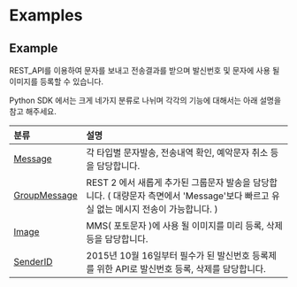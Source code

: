 # Examples



## Example

REST\_API를 이용하여 문자를 보내고 전송결과를 받으며 발신번호 및 문자에 사용 될 이미지를 등록할 수 있습니다.

Python SDK 에서는 크게 네가지 분류로 나뉘며 각각의 기능에 대해서는 아래 설명을 참고 해주세요.

| 분류 | 설명 |
| :--- | :--- |
| [Message](https://developer.coolsms.co.kr/Python_SDK_EXAMPLE_Message) | 각 타입별 문자발송, 전송내역 확인, 예악문자 취소 등을 담당합니다. |
| [GroupMessage](https://developer.coolsms.co.kr/Python_SDK_EXAMPLE_GroupMessage) | REST 2 에서 새롭게 추가된 그룹문자 발송을 담당합니다. \( 대량문자 측면에서 'Message'보다 빠르고 유실 없는 메시지 전송이 가능합니다. \) |
| [Image](https://developer.coolsms.co.kr/Python_SDK_EXAMPLE_Image) | MMS\( 포토문자 \)에 사용 될 이미지를 미리 등록, 삭제 등을 담당합니다. |
| [SenderID](https://developer.coolsms.co.kr/Python_SDK_EXAMPLE_SenderID) | 2015년 10월 16일부터 필수가 된 발신번호 등록제를 위한 API로 발신번호 등록, 삭제를 담당합니다. |

